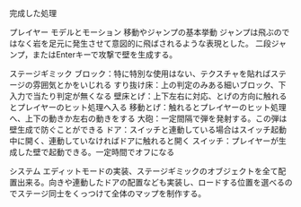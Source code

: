 完成した処理

プレイヤー
モデルとモーション
移動やジャンプの基本挙動
ジャンプは飛ぶのではなく岩を足元に発生させて意図的に飛ばされるような表現とした。
二段ジャンプ，またはEnterキーで攻撃で壁を生成する。

ステージギミック
ブロック：特に特別な使用はない、テクスチャを貼ればステージの雰囲気とかをいじれる
すり抜け床：上の判定のみある細いブロック、下入力で当たり判定が無くなる
壁床とげ：上下左右に対応、とげの方向に触れるとプレイヤーのヒット処理へ入る
移動とげ：触れるとプレイヤーのヒット処理へ、上下の動きか左右の動きをする
大砲：一定間隔で弾を発射する。この弾は壁生成で防ぐことができる
ドア：スイッチと連動している場合はスイッチ起動中に開く、連動していなければドアに触れると開く
スイッチ：プレイヤーが生成した壁で起動できる。一定時間でオフになる

システム
エディットモードの実装、ステージギミックのオブジェクトを全て配置出来る。向きや連動したドアの配置なども実装し、ロードする位置を選べるのでステージ同士をくっつけて全体のマップを制作する。